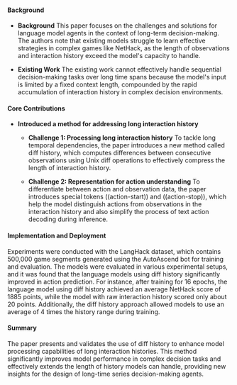 #### Background
- **Background**
This paper focuses on the challenges and solutions for language model agents in the context of long-term decision-making. The authors note that existing models struggle to learn effective strategies in complex games like NetHack, as the length of observations and interaction history exceed the model's capacity to handle.

- **Existing Work**
The existing work cannot effectively handle sequential decision-making tasks over long time spans because the model's input is limited by a fixed context length, compounded by the rapid accumulation of interaction history in complex decision environments.

#### Core Contributions
- **Introduced a method for addressing long interaction history**
  - **Challenge 1: Processing long interaction history**
    To tackle long temporal dependencies, the paper introduces a new method called diff history, which computes differences between consecutive observations using Unix diff operations to effectively compress the length of interaction history.

  - **Challenge 2: Representation for action understanding**
    To differentiate between action and observation data, the paper introduces special tokens ((action-start)) and ((action-stop)), which help the model distinguish actions from observations in the interaction history and also simplify the process of text action decoding during inference.

#### Implementation and Deployment
Experiments were conducted with the LangHack dataset, which contains 500,000 game segments generated using the AutoAscend bot for training and evaluation. The models were evaluated in various experimental setups, and it was found that the language models using diff history significantly improved in action prediction. For instance, after training for 16 epochs, the language model using diff history achieved an average NetHack score of 1885 points, while the model with raw interaction history scored only about 20 points. Additionally, the diff history approach allowed models to use an average of 4 times the history range during training.

#### Summary
The paper presents and validates the use of diff history to enhance model processing capabilities of long interaction histories. This method significantly improves model performance in complex decision tasks and effectively extends the length of history models can handle, providing new insights for the design of long-time series decision-making agents.